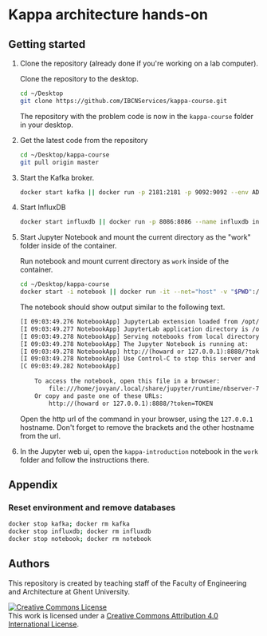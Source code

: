 # Kappa architecture hands-on

## Getting started

1. Clone the repository (already done if you're working on a lab computer).

    Clone the repository to the desktop.

    ```bash
    cd ~/Desktop
    git clone https://github.com/IBCNServices/kappa-course.git
    ```

    The repository with the problem code is now in the `kappa-course` folder in your desktop.

2. Get the latest code from the repository

    ```bash
    cd ~/Desktop/kappa-course
    git pull origin master
    ```

3. Start the Kafka broker.

    ```bash
    docker start kafka || docker run -p 2181:2181 -p 9092:9092 --env ADVERTISED_HOST=0.0.0.0 --env ADVERTISED_PORT=9092 --name kafka spotify/kafka
    ```

4. Start InfluxDB

    ```bash
    docker start influxdb || docker run -p 8086:8086 --name influxdb influxdb
    ```

5. Start Jupyter Notebook and mount the current directory as the "work" folder inside of the container.

    Run notebook and mount current directory as `work` inside of the container.

    ```bash
    cd ~/Desktop/kappa-course
    docker start -i notebook || docker run -it --net="host" -v "$PWD":/home/jovyan/work --name notebook jupyter/pyspark-notebook
    ```

    The notebook should show output similar to the following text.

    ```txt
    [I 09:03:49.276 NotebookApp] JupyterLab extension loaded from /opt/conda/lib/python3.7/site-packages/jupyterlab
    [I 09:03:49.277 NotebookApp] JupyterLab application directory is /opt/conda/share/jupyter/lab
    [I 09:03:49.278 NotebookApp] Serving notebooks from local directory: /home/jovyan
    [I 09:03:49.278 NotebookApp] The Jupyter Notebook is running at:
    [I 09:03:49.278 NotebookApp] http://(howard or 127.0.0.1):8888/?token=TOKEN
    [I 09:03:49.278 NotebookApp] Use Control-C to stop this server and shut down all kernels (twice to skip confirmation).
    [C 09:03:49.282 NotebookApp] 
        
        To access the notebook, open this file in a browser:
            file:///home/jovyan/.local/share/jupyter/runtime/nbserver-7-open.html
        Or copy and paste one of these URLs:
            http://(howard or 127.0.0.1):8888/?token=TOKEN
    ```

    Open the http url of the command in your browser, using the `127.0.0.1` hostname. Don't forget to remove the brackets and the other hostname from the url.

6. In the Jupyter web ui, open the `kappa-introduction` notebook in the `work` folder and follow the instructions there.

## Appendix

### Reset environment and remove databases

```bash
docker stop kafka; docker rm kafka
docker stop influxdb; docker rm influxdb
docker stop notebook; docker rm notebook
```

## Authors

This repository is created by teaching staff of the Faculty of Engineering and Architecture at Ghent University.

<a rel="license" href="http://creativecommons.org/licenses/by/4.0/"><img alt="Creative Commons License" style="border-width:0" src="https://i.creativecommons.org/l/by/4.0/88x31.png" /></a><br />This work is licensed under a <a rel="license" href="http://creativecommons.org/licenses/by/4.0/">Creative Commons Attribution 4.0 International License</a>.
